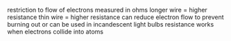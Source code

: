 restriction to flow of electrons
measured in ohms
longer wire = higher resistance
thin wire = higher resistance
can reduce electron flow to prevent burning out or can be used in incandescent light bulbs
resistance works when electrons collide into atoms